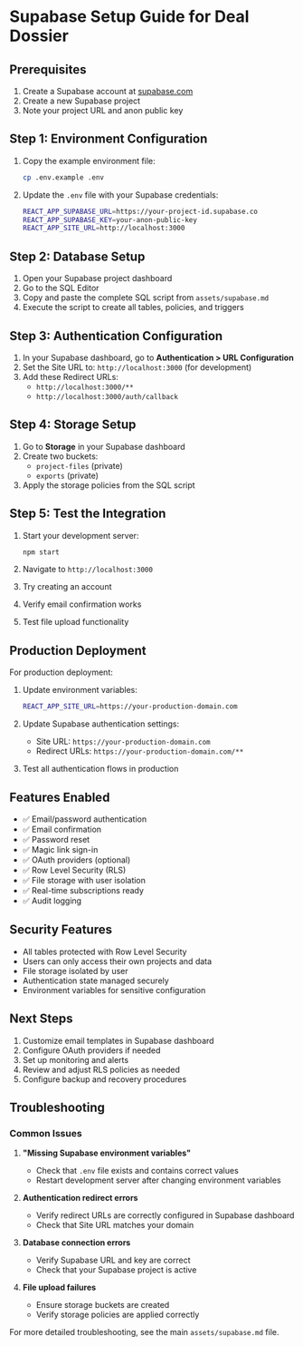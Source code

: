 # Supabase Setup Guide for Deal Dossier

## Prerequisites

1. Create a Supabase account at [supabase.com](https://supabase.com)
2. Create a new Supabase project
3. Note your project URL and anon public key

## Step 1: Environment Configuration

1. Copy the example environment file:
   ```bash
   cp .env.example .env
   ```

2. Update the `.env` file with your Supabase credentials:
   ```bash
   REACT_APP_SUPABASE_URL=https://your-project-id.supabase.co
   REACT_APP_SUPABASE_KEY=your-anon-public-key
   REACT_APP_SITE_URL=http://localhost:3000
   ```

## Step 2: Database Setup

1. Open your Supabase project dashboard
2. Go to the SQL Editor
3. Copy and paste the complete SQL script from `assets/supabase.md`
4. Execute the script to create all tables, policies, and triggers

## Step 3: Authentication Configuration

1. In your Supabase dashboard, go to **Authentication > URL Configuration**
2. Set the Site URL to: `http://localhost:3000` (for development)
3. Add these Redirect URLs:
   - `http://localhost:3000/**`
   - `http://localhost:3000/auth/callback`

## Step 4: Storage Setup

1. Go to **Storage** in your Supabase dashboard
2. Create two buckets:
   - `project-files` (private)
   - `exports` (private)
3. Apply the storage policies from the SQL script

## Step 5: Test the Integration

1. Start your development server:
   ```bash
   npm start
   ```

2. Navigate to `http://localhost:3000`
3. Try creating an account
4. Verify email confirmation works
5. Test file upload functionality

## Production Deployment

For production deployment:

1. Update environment variables:
   ```bash
   REACT_APP_SITE_URL=https://your-production-domain.com
   ```

2. Update Supabase authentication settings:
   - Site URL: `https://your-production-domain.com`
   - Redirect URLs: `https://your-production-domain.com/**`

3. Test all authentication flows in production

## Features Enabled

- ✅ Email/password authentication
- ✅ Email confirmation
- ✅ Password reset
- ✅ Magic link sign-in
- ✅ OAuth providers (optional)
- ✅ Row Level Security (RLS)
- ✅ File storage with user isolation
- ✅ Real-time subscriptions ready
- ✅ Audit logging

## Security Features

- All tables protected with Row Level Security
- Users can only access their own projects and data
- File storage isolated by user
- Authentication state managed securely
- Environment variables for sensitive configuration

## Next Steps

1. Customize email templates in Supabase dashboard
2. Configure OAuth providers if needed
3. Set up monitoring and alerts
4. Review and adjust RLS policies as needed
5. Configure backup and recovery procedures

## Troubleshooting

### Common Issues

1. **"Missing Supabase environment variables"**
   - Check that `.env` file exists and contains correct values
   - Restart development server after changing environment variables

2. **Authentication redirect errors**
   - Verify redirect URLs are correctly configured in Supabase dashboard
   - Check that Site URL matches your domain

3. **Database connection errors**
   - Verify Supabase URL and key are correct
   - Check that your Supabase project is active

4. **File upload failures**
   - Ensure storage buckets are created
   - Verify storage policies are applied correctly

For more detailed troubleshooting, see the main `assets/supabase.md` file.
